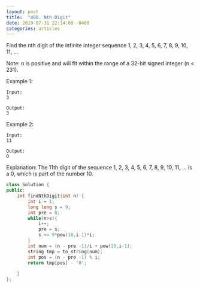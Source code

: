 ```yaml
---
layout: post
title:  "400. Nth Digit"
date: 2019-07-31 22:14:00 -0400
categories: articles
---
```


Find the nth digit of the infinite integer sequence 1, 2, 3, 4, 5, 6, 7, 8, 9, 10, 11, ...

Note:
n is positive and will fit within the range of a 32-bit signed integer (n < 231).

Example 1:
```
Input:
3

Output:
3
```
Example 2:
```
Input:
11

Output:
0
```
Explanation:
The 11th digit of the sequence 1, 2, 3, 4, 5, 6, 7, 8, 9, 10, 11, ... is a 0, which is part of the number 10.

```c++
class Solution {
public:
    int findNthDigit(int n) {
        int i = 1;
        long long s = 9;
        int pre = 0;
        while(n>s){
            i++;
            pre = s;
            s += 9*pow(10,i-1)*i;
        }
        int num = (n - pre -1)/i + pow(10,i-1);
        string tmp = to_string(num);
        int pos = (n - pre -1) % i;
        return tmp[pos] - '0';
        
    }
};
```